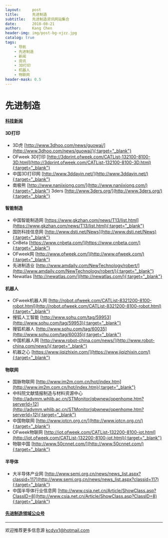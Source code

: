 ```yaml
---
layout:     post
title:      先进制造
subtitle:   先进制造资讯网站集合
date:       2018-08-21
author:     Kang Chen
header-img: img/post-bg-xjzz.jpg
catalog: true
tags:
    - 导航
    - 先进制造
    - 新闻
    - 资讯
    - 3D打印
    - 机器人
    - 物联网
header-mask: 0.5
---
```

# 先进制造

#### [科技新闻](/综合.html#科技新闻)

#### 3D打印

- 3D虎 [http://www.3dhoo.com/news/guowai/](http://www.3dhoo.com/news/guowai/){:target="_blank"}
- OFweek 3D打印 [http://3dprint.ofweek.com/CATList-132100-8100-3D.html](http://3dprint.ofweek.com/CATList-132100-8100-3D.html){:target="_blank"}
- 中国3D打印网 [http://www.3ddayin.net/](http://www.3ddayin.net/){:target="_blank"}
- 南极熊 [http://www.nanjixiong.com/](http://www.nanjixiong.com/){:target="_blank"}
3ders [http://www.3ders.org/](http://www.3ders.org/){:target="_blank"}

#### 智能制造

- 中国智能制造网 [https://www.gkzhan.com/news/T13/list.html](https://www.gkzhan.com/news/T13/list.html){:target="_blank"}
- 国防科技信息网 [http://www.dsti.net/News](http://www.dsti.net/News){:target="_blank"}
- CnBeta [https://www.cnbeta.com/](https://www.cnbeta.com/){:target="_blank"}
- OFweek网 [http://www.ofweek.com/](http://www.ofweek.com/){:target="_blank"}
- 先进制造业 [http://www.amdaily.com/NewTechnology/robert/](http://www.amdaily.com/NewTechnology/robert/){:target="_blank"}
- Newatlas [http://newatlas.com/](http://newatlas.com/){:target="_blank"}

#### 机器人

- OFweek机器人网 [http://robot.ofweek.com/CATList-8321200-8100-robot.html](http://robot.ofweek.com/CATList-8321200-8100-robot.html){:target="_blank"}
- 搜狐人工智能 [http://www.sohu.com/tag/59953](http://www.sohu.com/tag/59953){:target="_blank"}
- 搜狐机器人 [http://www.sohu.com/tag/60035](http://www.sohu.com/tag/60035){:target="_blank"}
- 中国机器人网 [http://www.robot-china.com/news/](http://www.robot-china.com/news/){:target="_blank"}
- 机器之心 [https://www.jiqizhixin.com/](https://www.jiqizhixin.com/){:target="_blank"}

#### 物联网

- 国脉物联网 [http://www.im2m.com.cn/hot/index.htm](http://www.im2m.com.cn/hot/index.htm){:target="_blank"}
- 中科院文献情报制造与材料资源中心 
 [http://advmm.whlib.ac.cn/STMonitor/qbwnew/openhome.htm?serverId=12](http://advmm.whlib.ac.cn/STMonitor/qbwnew/openhome.htm?serverId=12){:target="_blank"}
- 中国物联网 [http://www.iotcn.org.cn/](http://www.iotcn.org.cn/){:target="_blank"}
- OFweek物联网 [http://iot.ofweek.com/CATList-132200-8100-iot.html](http://iot.ofweek.com/CATList-132200-8100-iot.html){:target="_blank"}
- 物联中国 [http://www.50cnnet.com/](http://www.50cnnet.com/){:target="_blank"}

#### 半导体

- 大半导体产业网 [http://www.semi.org.cn/news/news_list.aspx?classid=117](http://www.semi.org.cn/news/news_list.aspx?classid=117){:target="_blank"}
- 中国半导体行业信息网 [http://www.csia.net.cn/Article/ShowClass.asp?ClassID=8](http://www.csia.net.cn/Article/ShowClass.asp?ClassID=8){:target="_blank"}

#### [先进制造领域公众号](/微信公众号.html#先进制造)

-----

欢迎推荐更多信息源 [kcdyx1@hotmail.com](mailto:kcdyx1@hotmail.com)